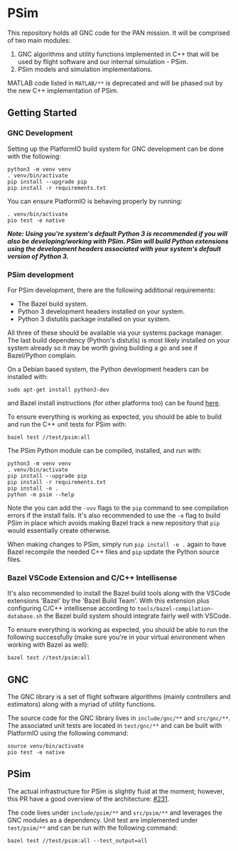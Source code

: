
# PSim

This repository holds all GNC code for the PAN mission. It will be comprised of
two main modules:

 1. GNC algorithms and utility functions implemented in C++ that will be
    used by flight software and our internal simulation - PSim.
 2. PSim models and simulation implementations.

MATLAB code listed in `MATLAB/**` is deprecated and will be phased out by the
new C++ implementation of PSim.

## Getting Started

### GNC Development

Setting up the PlatformIO build system for GNC development can be done with the
following:

    python3 -m venv venv
    . venv/bin/activate
    pip install --upgrade pip
    pip install -r requirements.txt

You can ensure PlatformIO is behaving properly by running:

    . venv/bin/activate
    pio test -e native

**_Note: Using you're system's default Python 3 is recommended if you will also
be developing/working with PSim. PSim will build Python extensions using the
development headers associated with your system's default version of Python
3._**

### PSim development

For PSim development, there are the following additional requirements:

* The Bazel build system.
* Python 3 development headers installed on your system.
* Python 3 distutils package installed on your system.

All three of these should be available via your systems package manager. The
last build dependency (Python's distutls) is most likely installed on your
system already so it may be worth giving building a go and see if Bazel/Python
complain.

On a Debian based system, the Python development headers can be installed with:

    sudo apt-get install python3-dev

and Bazel install instructions (for other platforms too) can be found
[here](https://docs.bazel.build/versions/master/install-ubuntu.html#installing-bazel).

To ensure everything is working as expected, you should be able to build and run
the C++ unit tests for PSim with:

    bazel test //test/psim:all

The PSim Python module can be compiled, installed, and run with:

    python3 -m venv venv
    . venv/bin/activate
    pip install --upgrade pip
    pip install -r requirements.txt
    pip install -e .
    python -m psim --help

Note the you can add the `-vvv` flags to the `pip` command to see compilation
errors if the install fails. It's also recommended to use the `-e` flag to build
PSim in place which avoids making Bazel track a new repository that `pip` would
essentially create otherwise.

When making changes to PSim, simply run `pip install -e .` again to have Bazel
recompile the needed C++ files and `pip` update the Python source files.

### Bazel VSCode Extension and C/C++ Intellisense

It's also recommended to install the Bazel build tools along with the VSCode
extensions 'Bazel' by the 'Bazel Build Team'. With this extension plus
configuring C/C++ intellisense according to
`tools/bazel-compilation-database.sh` the Bazel build system should integrate
fairly well  with VSCode.

To ensure everything is working as expected, you should be able to run the
following successfully (make sure you're in your virtual environment when
working with Bazel as well):

    bazel test //test/psim:all

## GNC

The GNC library is a set of flight software algorithms (mainly controllers and
estimators) along with a myriad of utility functions.

The source code for the GNC library lives in `include/gnc/**` and `src/gnc/**`.
The associated unit tests are located in `test/gnc/**` and can be built with
PlatformIO using the following command:

    source venv/bin/activate
    pio test -e native

## PSim

The actual infrastructure for PSim is slightly fluid at the moment; however,
this PR have a good overview of the architecture: [#231](https://github.com/pathfinder-for-autonomous-navigation/psim/pull/231).

The code lives under `include/psim/**` and `src/psim/**` and leverages the GNC
modules as a dependency. Unit test are implemented under `test/psim/**` and can
be run with the following command:

    bazel test //test/psim:all --test_output=all

